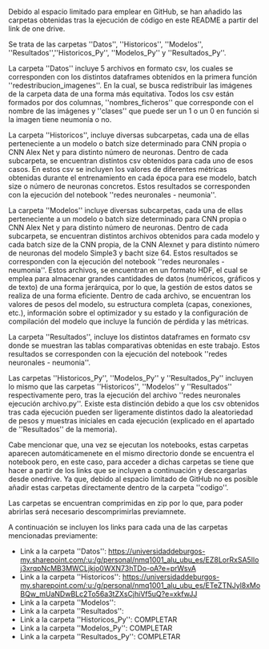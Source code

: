 Debido al espacio limitado para emplear en GitHub, se han añadido las carpetas obtenidas tras la ejecución de código en este README a partir del link de one drive.

Se trata de las carpetas ''Datos'', ''Historicos'', ''Modelos'', ''Resultados'',''Historicos_Py'', ''Modelos_Py'' y ''Resultados_Py''.

La carpeta ''Datos'' incluye 5 archivos en formato csv, los cuales se corresponden con los distintos dataframes obtenidos en la primera función ''redestribucion_imagenes''. En la cual, 
se busca redistribuir las imágenes de la carpeta data de una forma más equitativa. Todos los csv están formados por dos columnas, ''nombres_ficheros'' que corresponde 
con el nombre de las imágenes y ''clases'' que puede ser un 1 o un 0 en función si la imagen tiene neumonía o no. 

La carpeta ''Historicos'', incluye diversas subcarpetas, cada una de ellas perteneciente a un modelo o batch size determinado para CNN propia o CNN Alex Net y para distinto número de 
neuronas. Dentro de cada subcarpeta, se encuentran distintos csv obtenidos para cada uno de esos casos. En estos csv se incluyen los valores de diferentes métricas obtenidas durante 
el entrenamiento en cada época para ese modelo, batch size o número de neuronas concretos. Estos resultados se corresponden con la ejecución del notebook ''redes neuronales - neumonia''.

La carpeta ''Modelos'' incluye diversas subcarpetas, cada una de ellas perteneciente a un modelo o batch size determinado para CNN propia o CNN Alex Net y para distinto número de neuronas. 
Dentro de cada subcarpeta, se encuentran distintos archivos obtenidos para cada modelo y cada batch size de la CNN propia, de la CNN Alexnet y para distinto número de neuronas del 
modelo Simple3 y bacht size 64. Estos resultados se corresponden con la ejecución del notebook ''redes neuronales - neumonia''.
Estos archivos, se encuentran en un formato HDF, el cual se emplea para almacenar grandes cantidades de datos (numéricos, gráficos y de texto) de una forma jerárquica, 
por lo que, la gestión de estos datos se realiza de una forma eficiente. 
Dentro de cada archivo, se encuentran los valores de pesos del modelo, su estructura completa (capas, conexiones, etc.), información sobre el optimizador y su estado 
y la configuración de compilación del modelo que incluye la función de pérdida y las métricas.

La carpeta ''Resultados'', incluye los distintos dataframes en formato csv donde se muestran las tablas comparativas obtenidas en este trabajo. Estos resultados se corresponden 
con la ejecución del notebook ''redes neuronales - neumonia''.

Las carpetas ''Historicos_Py'', ''Modelos_Py'' y ''Resultados_Py'' incluyen lo mismo que las carpetas ''Historicos'', ''Modelos'' y ''Resultados'' respectivamente pero, 
tras la ejecución del archivo ''redes neuronales ejecución archivo.py''.
Existe esta distinción debido a que los csv obtenidos tras cada ejecución pueden ser ligeramente distintos dado la aleatoriedad de pesos y muestras iniciales en cada ejecución 
(explicado en el apartado de ''Resultados'' de la memoria). 

Cabe mencionar que, una vez se ejecutan los notebooks, estas carpetas aparecen automáticamenete en el mismo directorio donde se encuentra el notebook pero, en este caso, para acceder a 
dichas carpetas se tiene que hacer a partir de los links que se incluyen a continuación y descargarlas desde onedrive. Ya que, debido al espacio limitado de GitHub no es posible añadir
estas carpetas directamente dentro de la carpeta ''codigo''.

Las carpetas se encuentran comprimidas en zip por lo que, para poder abrirlas será necesario descomprimirlas previamnete.

A continuación se incluyen los links para cada una de las carpetas mencionadas previamente:
- Link a la carpeta ''Datos'': https://universidaddeburgos-my.sharepoint.com/:u:/g/personal/nmq1001_alu_ubu_es/EZ8LorRxSA5Iloj3xrqpNcMB3MWCLjkjo0WXN73hTDo-oA?e=prWsvA
- Link a la carpeta ''Historicos'': https://universidaddeburgos-my.sharepoint.com/:u:/g/personal/nmq1001_alu_ubu_es/ETeZTNJyl8xMoBQw_mUaNDwBLc2To56a3tZXsCjhiVf5uQ?e=xkfwJJ
- Link a la carpeta ''Modelos'':
- Link a la carpeta ''Resultados'':
- Link a la carpeta ''Historicos_Py'': COMPLETAR
- Link a la carpeta ''Modelos_Py'': COMPLETAR
- Link a la carpeta ''Resultados_Py'': COMPLETAR
